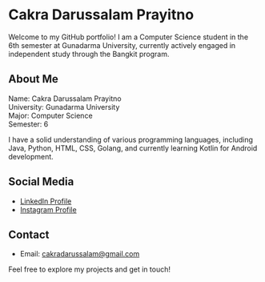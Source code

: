# Cakra Darussalam Prayitno

Welcome to my GitHub portfolio! I am a Computer Science student in the 6th semester at Gunadarma University, currently actively engaged in independent study through the Bangkit program.

## About Me

Name: Cakra Darussalam Prayitno  
University: Gunadarma University  
Major: Computer Science  
Semester: 6  

I have a solid understanding of various programming languages, including Java, Python, HTML, CSS, Golang, and currently learning Kotlin for Android development.

## Social Media

- [LinkedIn Profile](https://www.linkedin.com/in/cakra-d/)
- [Instagram Profile](https://www.instagram.com/cakraaa.d/)

## Contact

- Email: cakradarussalam@gmail.com

Feel free to explore my projects and get in touch!

